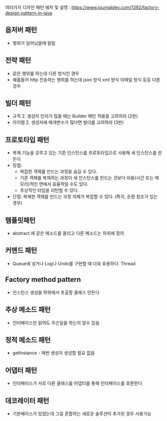 여러가지 디자인 패턴 예저 및 설명 : https://www.journaldev.com/1392/factory-design-pattern-in-java

## 옵저버 패턴
- 행위가 일어났을때 알림

## 전략 패턴
- 같은 행위를 하는데 다른 방식인 경우
- 예를들어 http 전송하는 행위를 하는데 json 방식 xml 방식 이메일 방식 등등 다른겅우 

## 빌더 패턴
- 규칙 2. 생성자 인자가 많을 때는 Builder 패턴 적용을 고려하라 (2판)
- 아이템 2. 생성자에 매개변수가 많다면 빌더를 고려하라 (3판)

## 프로토타입 패턴
- 복제 기능을 갖추고 있는 기존 인스턴스를 프로토타입으로 사용해 새 인스턴스를 만든다
- 장점: 
    - 복잡한 객체를 만드는 과정을 숨길 수 있다.
    - 기존 객체를 복제하는 과정이 새 인스턴스를 만드는 것보다 비용(시간 또는 메모리)적인 면에서 효율적일 수도 있다.
    - 추상적인 타입을 리턴할 수 있다.
- 단점: 복제한 객체를 만드는 과정 자체가 복잡할 수 있다. (특히, 순환 참조가 있는 경우)

## 템플릿패턴
- abstract 에 같은 메소드를 올리고 다른 메소드는 하위에 정의

## 커맨드 패턴 
- Queue에 넣거나 Log나 Undo를 구현할 때 더욱 유용하다. Thread

## Factory method pattern
- 인스턴스 생성을 하위에서 호출할 클래스 만든다

## 추상 메소드 패턴
- 인터페이스만 읽어도 무슨일을 하는지 알수 있음

## 정적 메소드 패턴
- getInstance - 매번 생성자 생성할 필요 없음

## 어댑터 패턴
- 인터페이스가 서로 다른 클래스를 어댑터를 통해 인터페이스를 호환한다

## 데코레이터 패턴
- 기본베이스가 있었는데 그걸 혼합하는 새로운 솔루션이 추가된 경우 사용가능

